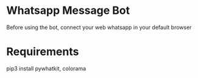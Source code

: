 # Whatsapp Message Bot

Before using the bot, connect your web whatsapp in your default browser
# Requirements
pip3 install pywhatkit, colorama
